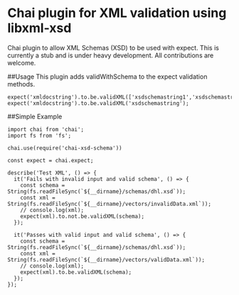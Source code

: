# Chai plugin for XML validation using libxml-xsd
Chai plugin to allow XML Schemas (XSD) to be used with expect.
This is currently a stub and is under heavy development.
All contributions are welcome.

##Usage
This plugin adds validWithSchema to the expect validation methods.
```
expect('xmldocstring').to.be.validXML(['xsdschemastring1','xsdschemastring1]);
expect('xmldocstring').to.be.validXML('xsdschemastring');
```

##Simple Example
```
import chai from 'chai';
import fs from 'fs';

chai.use(require('chai-xsd-schema'))

const expect = chai.expect;

describe('Test XML', () => {
  it('Fails with invalid input and valid schema', () => {
    const schema = String(fs.readFileSync(`${__dirname}/schemas/dhl.xsd`));
    const xml = String(fs.readFileSync(`${__dirname}/vectors/invalidData.xml`));
    // console.log(xml);
    expect(xml).to.not.be.validXML(schema);
  });

  it('Passes with valid input and valid schema', () => {
    const schema = String(fs.readFileSync(`${__dirname}/schemas/dhl.xsd`));
    const xml = String(fs.readFileSync(`${__dirname}/vectors/validData.xml`));
    // console.log(xml);
    expect(xml).to.be.validXML(schema);
  });
});

```
